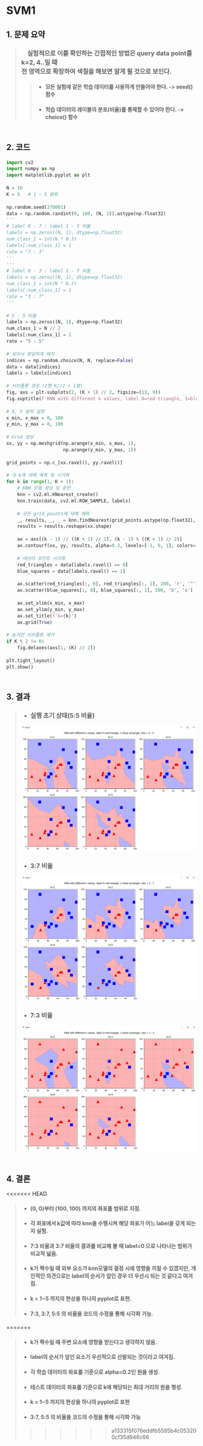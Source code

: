 # SVM1
## 1. 문제 요약
> ### &nbsp;&nbsp;&nbsp;&nbsp;실험적으로 이를 확인하는 간접적인 방법은 query data point를 k=2, 4..일 때<br/>전 영역으로 확장하여 색칠을 해보면 알게 될 것으로 보인다.
>  
> > + #### 모든 실험에 같은 학습 데이터를 사용하게 만들어야 한다. -> seed() 함수
> > + #### 학습 데이터의 레이블의 분포(비율)를 통제할 수 있어야 한다. -> choice() 함수


## <br/> 2. 코드
```python
import cv2
import numpy as np
import matplotlib.pyplot as plt

N = 16
K = 5   # 1 ~ 5 범위

np.random.seed(370001)
data = np.random.randint(0, 100, (N, 2)).astype(np.float32)
'''
# label 0 - 7 : label 1 - 3 비율
labels = np.zeros((N, 1), dtype=np.float32)
num_class_1 = int(N * 0.3)
labels[:num_class_1] = 1
rate = "7 : 3"
'''
'''
# label 0 - 3 : label 1 - 7 비율
labels = np.zeros((N, 1), dtype=np.float32)
num_class_1 = int(N * 0.7)
labels[:num_class_1] = 1
rate = "3 : 7"
'''

# 5 : 5 비율
labels = np.zeros((N, 1), dtype=np.float32)
num_class_1 = N // 2
labels[:num_class_1] = 1
rate = "5 : 5"

# 섞어서 랜덤하게 배치
indices = np.random.choice(N, N, replace=False)
data = data[indices]
labels = labels[indices]

# 서브플롯 생성 (2행 K//2 + 1열)
fig, axs = plt.subplots(2, (K + 1) // 2, figsize=(13, 9))
fig.suptitle(f'KNN with different k values, label 0=red triangle, 1=blue rectangle, rate = {rate}')

# X, Y 범위 설정
x_min, x_max = 0, 100
y_min, y_max = 0, 100

# Grid 생성
xx, yy = np.meshgrid(np.arange(x_min, x_max, 1),
                     np.arange(y_min, y_max, 1))

grid_points = np.c_[xx.ravel(), yy.ravel()]

# 각 k에 대해 예측 및 시각화
for k in range(1, K + 1):
    # KNN 모델 생성 및 훈련
    knn = cv2.ml.KNearest_create()
    knn.train(data, cv2.ml.ROW_SAMPLE, labels)

    # 모든 grid_points에 대해 예측
    _, results, _, _ = knn.findNearest(grid_points.astype(np.float32), k)
    results = results.reshape(xx.shape)

    ax = axs[(k - 1) // ((K + 1) // 2), (k - 1) % ((K + 1) // 2)]
    ax.contourf(xx, yy, results, alpha=0.3, levels=[-1, 0, 1], colors=['red', 'blue'])

    # 데이터 포인트 시각화
    red_triangles = data[labels.ravel() == 0]
    blue_squares = data[labels.ravel() == 1]

    ax.scatter(red_triangles[:, 0], red_triangles[:, 1], 200, 'r', '^')
    ax.scatter(blue_squares[:, 0], blue_squares[:, 1], 200, 'b', 's')

    ax.set_xlim(x_min, x_max)
    ax.set_ylim(y_min, y_max)
    ax.set_title(f'k={k}')
    ax.grid(True)

# 숨겨진 서브플롯 제거
if K % 2 != 0:
    fig.delaxes(axs[1, (K) // 2])

plt.tight_layout()
plt.show()
```

## <br/> 3. 결과
> + ### 실행 초기 상태(5:5 비율)
> ![Initial plot](./Images/5대5.PNG)
> + ### 3:7 비율
> ![3:7 plot](./Images/3대7.PNG)
> + ### 7:3 비율
> ![T = 4 plot](./Images/7대3.PNG)


## <br/> 4. 결론
<<<<<<< HEAD
> + #### (0, 0)부터 (100, 100) 까지의 좌표를 범위로 지정. 
> + #### 각 좌표에서 k값에 따라 knn을 수행시켜 해당 좌표가 어느 label을 갖게 되는지 실험.
> + #### 7:3 비율과 3:7 비율의 결과를 비교해 볼 때 label=0 으로 나타나는 범위가 비교적 넓음.
> + #### k가 짝수일 때 외부 요소가 knn모델의 결정 시에 영향을 끼칠 수 있겠지만, 개인적인 의견으로는 label의 순서가 앞인 경우 더 우선시 되는 것 같다고 여겨짐. 
> + #### k = 1~5 까지의 현상을 하나의 pyplot로 표현.
> + #### 7:3, 3:7, 5:5 의 비율을 코드의 수정을 통해 시각화 가능.
=======
> + #### k가 짝수일 때 주변 요소에 영향을 받는다고 생각하지 않음.
> + #### label의 순서가 앞인 요소가 우선적으로 선발되는 것이라고 여겨짐.
> + #### 각 학습 데이터의 좌표를 기준으로 alpha=0.2인 원을 생성. 
> + #### 테스트 데이터의 좌표를 기준으로 k에 해당되는 최대 거리의 원을 형성.
> + #### k = 1~5 까지의 현상을 하나의 pyplot로 표현
> + #### 3:7, 5:5 의 비율을 코드의 수정을 통해 시각화 가능
>>>>>>> a133315f076eddfb5595b4c053200cf35d946c66
